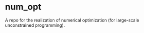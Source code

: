 # num_opt
A repo for the realization of numerical optimization (for large-scale unconstrained programming).
